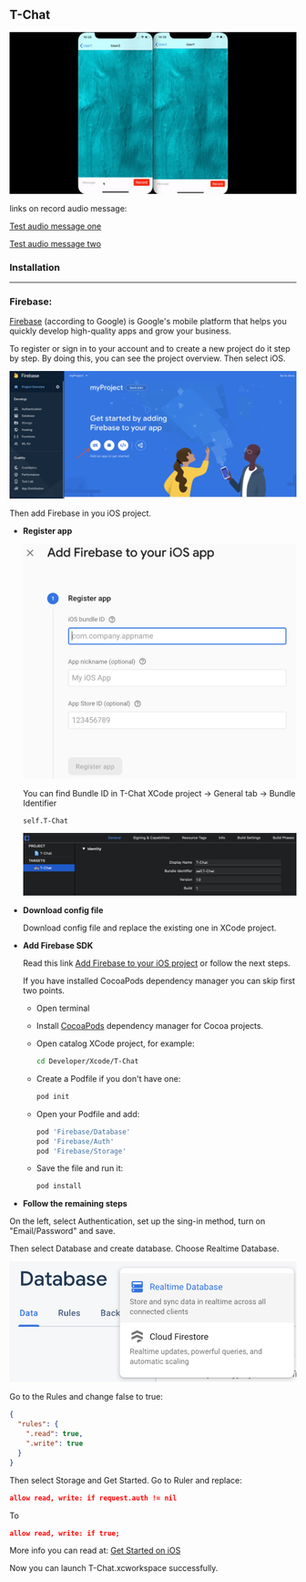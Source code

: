 ## T-Chat

![](resourcesREADME/example.gif)

links on record audio message:

[Test audio message one](https://firebasestorage.googleapis.com/v0/b/t-chat-24548.appspot.com/o/r7RqRgbXpxf8KCWkQdo8kAOPLCg2%20and%208CZv8SNXw0USmsKYxhMtzL1rEWp1%2FAudio%20Message%2F1573417742668.m4a?alt=media&token=877717bd-2033-4fcb-8b22-23479bd369fe)

[Test audio message two](https://firebasestorage.googleapis.com/v0/b/t-chat-24548.appspot.com/o/8CZv8SNXw0USmsKYxhMtzL1rEWp1%20and%20r7RqRgbXpxf8KCWkQdo8kAOPLCg2%2FAudio%20Message%2F1573417748592.m4a?alt=media&token=17cbd7e6-35ea-4d81-a43a-708aa39e50c0)

### Installation

-------

### Firebase:

[Firebase](https://firebase.google.com/) (according to Google) is Google's mobile platform that helps you quickly develop high-quality apps and grow your business.

To register or sign in to your account and to create a new project do it step by step. By doing this, you can see the project overview. Then select iOS.

**![projextOverview](resourcesREADME/projextOverview.png)**

Then add Firebase in you iOS project.

* **Register app**

  ![RegisterApp](resourcesREADME/RegisterApp.png)

  You can find Bundle ID  in T-Chat XCode project -> General tab -> Bundle Identifier

  ```text
  self.T-Chat
  ```

  ![bundleID](resourcesREADME/bundleID.png)

* **Download config file**

  Download config file and replace the existing one in XCode project.

* **Add Firebase SDK**

  Read this link [Add Firebase to your iOS project](https://firebase.google.com/docs/ios/setup) or follow the next steps.

  If you have installed CocoaPods dependency manager you can skip first two points.

  * Open terminal

  * Install [CocoaPods](https://cocoapods.org) dependency manager for Cocoa projects.

  * Open catalog XCode project, for example:

    ```bash
    cd Developer/Xcode/T-Chat
    ```

  * Create a Podfile if you don't have one:

    ```bash
    pod init
    ```

  * Open your Podfile and add:

    ```ruby
    pod 'Firebase/Database'
    pod 'Firebase/Auth'
    pod 'Firebase/Storage'
    ```

  * Save the file and run it:

    ```bash
    pod install
    ```

* **Follow the remaining steps**

On the left, select Authentication, set up the sing-in method, turn on "Email/Password" and save.

Then select Database and create database. Choose Realtime Database.

![realtimeDatabese](resourcesREADME/realtimeDatabese.png)

Go to the Rules and change false to true:

```json
{
  "rules": {
    ".read": true,
    ".write": true
  }
}
```

Then select Storage and Get Started. Go to Ruler and replace:

```json
allow read, write: if request.auth != nil
```

To

```json
allow read, write: if true;
```

More info you can read at: [Get Started on iOS](https://firebase.google.com/docs/storage/ios/start?authuser=0)

Now you can launch T-Chat.xcworkspace successfully.
